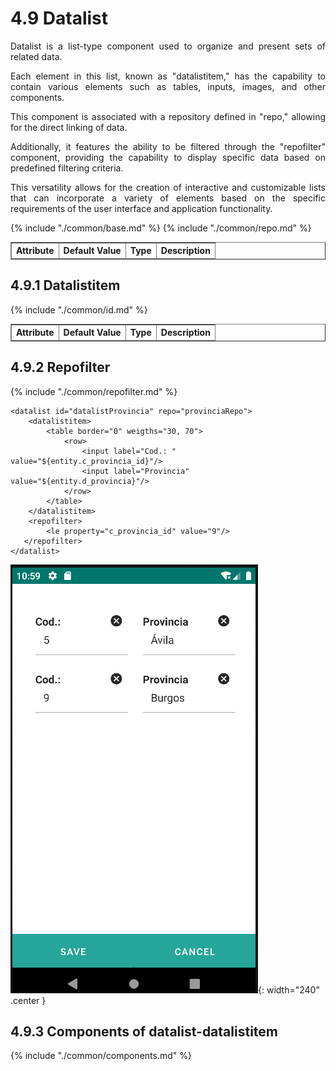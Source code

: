 # 4.9 Datalist
<div style="text-align: justify;">
<p>
Datalist is a list-type component used to organize and present sets of related data.</p> 
<p>Each element in this list, known as "datalistitem," has the capability to contain various elements such as tables, inputs, images, and other components.</p>
<p>This component is associated with a repository defined in "repo," allowing for the direct linking of data.</p>
<p>Additionally, it features the ability to be filtered through the "repofilter" component, providing the capability to display specific data based on predefined filtering criteria.</p>
<p>This versatility allows for the creation of interactive and customizable lists that can incorporate a variety of elements based on the specific requirements of the user interface and application functionality.
</p>
</div>
<table border="1">
    <thead>
        <tr>
            <th colspan="2">Attribute</th>
            <th>Default Value</th>
            <th>Type</th>
            <th>Description</th>
         </tr>
    </thead>
    <tbody>
        {% include "./common/base.md" %}
        {% include "./common/repo.md" %}
    </tbody>
</table>

## 4.9.1 Datalistitem
<table border="1">
    <thead>
        <tr>
            <th colspan="2">Attribute</th>
            <th>Default Value</th>
            <th>Type</th>
            <th>Description</th>
         </tr>
    </thead>
    <tbody>
         {% include "./common/id.md" %}
    </tbody>
</table>

## 4.9.2 Repofilter
{% include "./common/repofilter.md" %}

    <datalist id="datalistProvincia" repo="provinciaRepo">
        <datalistitem>
            <table border="0" weigths="30, 70">
                <row>
                    <input label="Cod.: " value="${entity.c_provincia_id}"/>
                    <input label="Provincia" value="${entity.d_provincia}"/>
                </row>
            </table>
        </datalistitem>
        <repofilter>
            <le property="c_provincia_id" value="9"/>
       </repofilter>
    </datalist>

![Image 1](../img/datalist.png){: width="240" .center }

## 4.9.3 Components of datalist-datalistitem
 {% include "./common/components.md" %}

